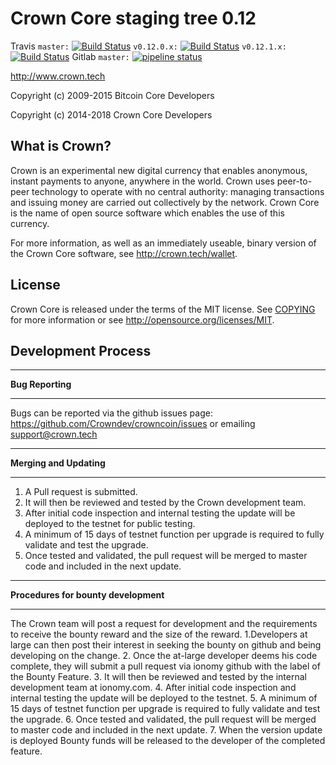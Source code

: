 Crown Core staging tree 0.12
===============================
Travis
`master:` [![Build Status](https://travis-ci.org/Crowndev/crowncoin.svg?branch=master)](https://travis-ci.org/crownpay/crown) `v0.12.0.x:` [![Build Status](https://travis-ci.org/Crowndev/crowncoin.svg?branch=0.12.0.x)](https://travis-ci.org/Crowndev/crowncoin/branches) `v0.12.1.x:` [![Build Status](https://travis-ci.org/Crowndev/crowncoin.svg?branch=0.12.1.x)](https://travis-ci.org/Crowndev/crowncoin/branches)
Gitlab
`master:` [![pipeline status](http://gitlab.crown.tech/crown/crown-core/badges/master/pipeline.svg)](http://gitlab.crown.tech/crown/crown-core/commits/master)

http://www.crown.tech

Copyright (c) 2009-2015 Bitcoin Core Developers

Copyright (c) 2014-2018 Crown Core Developers


What is Crown?
----------------

Crown is an experimental new digital currency that enables anonymous, instant
payments to anyone, anywhere in the world. Crown uses peer-to-peer technology
to operate with no central authority: managing transactions and issuing money
are carried out collectively by the network. Crown Core is the name of open
source software which enables the use of this currency.

For more information, as well as an immediately useable, binary version of
the Crown Core software, see http://crown.tech/wallet.


License
-------

Crown Core is released under the terms of the MIT license. See [COPYING](COPYING) for more
information or see http://opensource.org/licenses/MIT.

Development Process
-------------------

****************************************
**Bug Reporting**
****************************************
Bugs can be reported via the github issues page: https://github.com/Crowndev/crowncoin/issues
or emailing support@crown.tech

***************************************
**Merging and Updating**
***************************************
1. A Pull request is submitted.
2. It will then be reviewed and tested by the Crown development team.
3. After initial code inspection and internal testing the update will be deployed to the testnet for public testing.
4. A minimum of 15 days of testnet function per upgrade is required to fully validate and test the upgrade.
5. Once tested and validated, the pull request will be merged to master code and included in the next update.

******************************************
**Procedures for bounty development**
*****************************************
The Crown team will  post a request for development and the requirements to receive the bounty reward and the size of the reward. 
1.Developers at large can then post their interest in seeking the bounty on github and being developing on the change.
2. Once the at-large developer deems his code complete, they will submit a pull request via ionomy github with the label of the Bounty Feature.
3. It will then be reviewed and tested by the internal development team at ionomy.com.
4. After initial code inspection and internal testing the update will be deployed to the testnet.
5. A minimum of 15 days of testnet function per upgrade is required to fully validate and test the upgrade.
6. Once tested and validated, the pull request will be merged to master code and included in the next update.
7. When the version update is deployed Bounty funds will be released to the developer of the completed feature.
